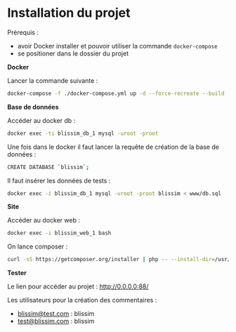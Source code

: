 # Installation du projet

Prérequis :
- avoir Docker installer et pouvoir utiliser la commande `docker-compose`
- se positioner dans le dossier du projet

**Docker**

Lancer la commande suivante :
```bash
docker-compose -f ./docker-compose.yml up -d --force-recreate --build
```

**Base de données**

Accéder au docker db :
```bash
docker exec -ti blissim_db_1 mysql -uroot -proot
```
Une fois dans le docker il faut lancer la requête de création de la base de données :
```bash
CREATE DATABASE `blissim`;
```

Il faut insérer les données de tests :
```bash
docker exec -i blissim_db_1 mysql -uroot -proot blissim < www/db.sql 
```

**Site**

Accéder au docker web :
```bash
docker exec -i blissim_web_1 bash
```

On lance composer :
```bash
curl -sS https://getcomposer.org/installer | php -- --install-dir=/usr/local/bin --filename=composer | composer install
```

**Tester**

Le lien pour accéder au projet : http://0.0.0.0:88/

Les utilisateurs pour la création des commentaires :
- blissim@test.com : blissim
- test@blissim.com : blissim
